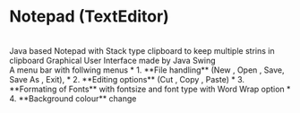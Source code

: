 # Notepad (TextEditor)
<br>
Java based Notepad with Stack type clipboard to keep multiple strins in clipboard
Graphical User Interface made by Java Swing
<br>
A menu bar with follwing menus
 * 1. **File handling** (New , Open , Save, Save As , Exit),
 * 2. **Editing options** (Cut , Copy , Paste)
 * 3. **Formating of Fonts** with fontsize and font type with Word Wrap option
 * 4. **Background colour** change

 
 
